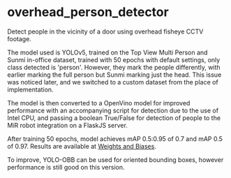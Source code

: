 # overhead_person_detector
Detect people in the vicinity of a door using overhead fisheye CCTV footage.

The model used is YOLOv5, trained on the Top View Multi Person and Sunmi in-office dataset, trained with 50 epochs with default settings, only class detected is 'person'. However, they mark the people differently, with earlier marking the full person but Sunmi marking just the head. This issue was noticed later, and we switched to a custom dataset from the place of implementation.

The model is then converted to a OpenVino model for improved performance with an accompanying script for detection due to the use of Intel CPU, and passing a boolean True/False for detection of people to the MiR robot integration on a FlaskJS server.

After training 50 epochs, model achieves mAP 0.5:0.95 of 0.7 and mAP 0.5 of 0.97. Results are available at [Weights and Biases](https://wandb.ai/aribic/YOLOv5/runs/auasy8xw/overview).

To improve, YOLO-OBB can be used for oriented bounding boxes, however performance is still good on this version.

